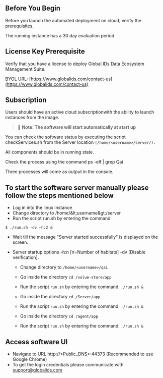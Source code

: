 ## Before You Begin

Before you launch the automated deployment on cloud, verify the prerequisites.

The running instance has a 30 day evaluation period.

## License Key Prerequisite

Verify that you have a license to deploy Global IDs Data Ecosystem Management Suite.

BYOL URL: [https://www.globalids.com/contact-us](https://www.globalids.com/contact-us)

## Subscription

Users should have an active cloud subscriptionwith the ability to launch instances from the image.

> :memo: **Note: The software will start automatically at start up**

You can check the software status by executing the script checkServices.sh from the Server location `(/home/<username>/server/).`

All components should be in running state.

Check the process using the command ps -elf | grep Qai

Three processes will come as output in the console.

## To start the software server manually please follow the steps mentioned below

- Log in into the linux instance
- Change directory to /home/\&lt;username\&gt;/server
- Run the script run.sh by entering the command

```
$ ./run.sh -dv –h:2 &
```

- Wait till the message &quot;Server started successfully&quot; is displayed on the screen.
- Server startup options -h:n [n=Number of habitats] -dv [Disable verification].

  - Change directory to `/home/<username>/qai`

  - Go inside the directory `cd /value-store/app`
  - Run the script `run.sh` by entering the command. `./run.sh &`
  - Go inside the directory `cd /Server/app`
  - Run the script `run.sh` by entering the command. `./run.sh &`
  - Go inside the directory `cd /agent/app`
  - Run the script `run.sh` by entering the command. `./run.sh &`

## Access software UI

- Navigate to URL http://<Public\_DNS>:44373 (Recommended to use Google Chrome)
- To get the login credentials please communicate with support@globalids.com
